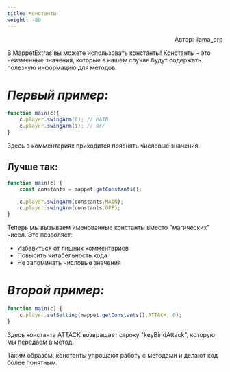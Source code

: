 ```yaml
---
title: Константы
weight: -80
---
```


<p align="right">Автор: llama_orp</p>

В MappetExtras вы можете использовать константы! Константы - это неизменные значения, которые в нашем случае будут содержать полезную информацию для методов.

# ***Первый пример:***
```js
function main(c){
    c.player.swingArm(0); // MAIN
    c.player.swingArm(1); // OFF
}
```
Здесь в комментариях приходится пояснять числовые значения.

## Лучше так:
```js
function main(c) {
    const constants = mappet.getConstants();

    c.player.swingArm(constants.MAIN); 
    c.player.swingArm(constants.OFF);
}
```

Теперь мы вызываем именованные константы вместо "магических" чисел. Это позволяет:
* Избавиться от лишних комментариев
* Повысить читабельность кода
* Не запоминать числовые значения

# ***Второй пример:***
```js
function main(c) {
    c.player.setSetting(mappet.getConstants().ATTACK, 0);
}
```
Здесь константа ATTACK возвращает строку "keyBindAttack", которую мы передаем в метод.

Таким образом, константы упрощают работу с методами и делают код более понятным.